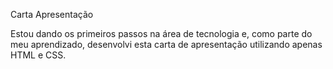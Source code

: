 Carta Apresentação

Estou dando os primeiros passos na área de tecnologia e, como parte do meu aprendizado, desenvolvi esta carta de apresentação utilizando apenas HTML e CSS.
